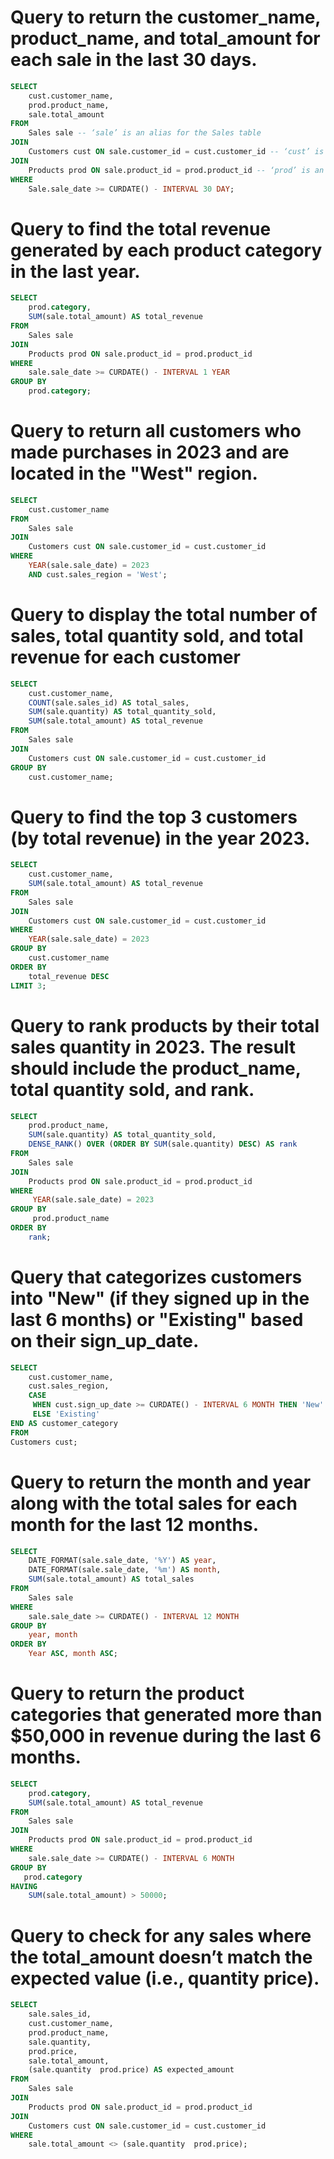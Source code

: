 # Query to return the customer_name, product_name, and total_amount for each sale in the last 30 days.

```sql
SELECT
	cust.customer_name,
	prod.product_name,
	sale.total_amount
FROM
	Sales sale -- ‘sale’ is an alias for the Sales table
JOIN
	Customers cust ON sale.customer_id = cust.customer_id -- ‘cust’ is an alias for the Customers table
JOIN
	Products prod ON sale.product_id = prod.product_id -- ‘prod’ is an alias for the Products table
WHERE
	Sale.sale_date >= CURDATE() - INTERVAL 30 DAY;
```
# Query to find the total revenue generated by each product category in the last year.
```sql
SELECT 
    prod.category, 
    SUM(sale.total_amount) AS total_revenue
FROM 
    Sales sale
JOIN 
    Products prod ON sale.product_id = prod.product_id
WHERE 
    sale.sale_date >= CURDATE() - INTERVAL 1 YEAR
GROUP BY 
    prod.category;
```
# Query to return all customers who made purchases in 2023 and are located in the "West" region.
```sql
SELECT
    cust.customer_name
FROM
    Sales sale
JOIN
    Customers cust ON sale.customer_id = cust.customer_id
WHERE
    YEAR(sale.sale_date) = 2023
    AND cust.sales_region = 'West';
```
# Query to display the total number of sales, total quantity sold, and total revenue for each customer
```sql
SELECT 
    cust.customer_name, 
    COUNT(sale.sales_id) AS total_sales, 
    SUM(sale.quantity) AS total_quantity_sold, 
    SUM(sale.total_amount) AS total_revenue
FROM 
    Sales sale
JOIN 
    Customers cust ON sale.customer_id = cust.customer_id
GROUP BY 
    cust.customer_name;
```
# Query to find the top 3 customers (by total revenue) in the year 2023.
```sql
SELECT
    cust.customer_name,
    SUM(sale.total_amount) AS total_revenue
FROM
    Sales sale
JOIN
    Customers cust ON sale.customer_id = cust.customer_id
WHERE
    YEAR(sale.sale_date) = 2023
GROUP BY
    cust.customer_name
ORDER BY
    total_revenue DESC
LIMIT 3;
```
# Query to rank products by their total sales quantity in 2023. The result should include the product_name, total quantity sold, and rank.
```sql
SELECT
    prod.product_name,
    SUM(sale.quantity) AS total_quantity_sold,
    DENSE_RANK() OVER (ORDER BY SUM(sale.quantity) DESC) AS rank
FROM
    Sales sale
JOIN
    Products prod ON sale.product_id = prod.product_id
WHERE
     YEAR(sale.sale_date) = 2023
GROUP BY
     prod.product_name
ORDER BY
    rank;
```
# Query that categorizes customers into "New" (if they signed up in the last 6 months) or "Existing" based on their sign_up_date.
```sql
SELECT
    cust.customer_name,
    cust.sales_region,
    CASE
     WHEN cust.sign_up_date >= CURDATE() - INTERVAL 6 MONTH THEN 'New'
     ELSE 'Existing'
END AS customer_category
FROM
Customers cust;
```
# Query to return the month and year along with the total sales for each month for the last 12 months.
```sql
SELECT
    DATE_FORMAT(sale.sale_date, '%Y') AS year,
    DATE_FORMAT(sale.sale_date, '%m') AS month,
    SUM(sale.total_amount) AS total_sales
FROM
    Sales sale
WHERE
    sale.sale_date >= CURDATE() - INTERVAL 12 MONTH
GROUP BY
    year, month
ORDER BY
    Year ASC, month ASC;
```
# Query to return the product categories that generated more than $50,000 in revenue during the last 6 months.
```sql
SELECT
    prod.category,
    SUM(sale.total_amount) AS total_revenue
FROM
    Sales sale
JOIN
    Products prod ON sale.product_id = prod.product_id
WHERE
    sale.sale_date >= CURDATE() - INTERVAL 6 MONTH
GROUP BY
   prod.category
HAVING
    SUM(sale.total_amount) > 50000;
```
# Query to check for any sales where the total_amount doesn’t match the expected value (i.e., quantity  price).
```sql
SELECT
    sale.sales_id,
    cust.customer_name,
    prod.product_name,
    sale.quantity,
    prod.price,
    sale.total_amount,
    (sale.quantity  prod.price) AS expected_amount
FROM
    Sales sale
JOIN
    Products prod ON sale.product_id = prod.product_id
JOIN
    Customers cust ON sale.customer_id = cust.customer_id
WHERE
    sale.total_amount <> (sale.quantity  prod.price);
```


